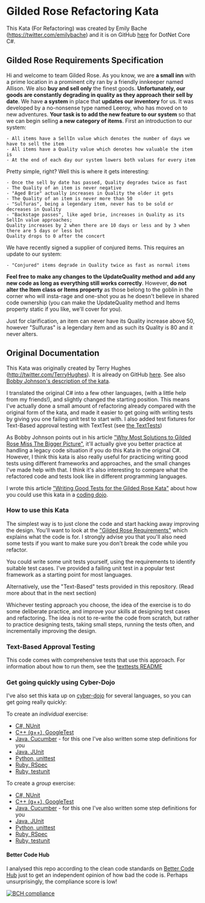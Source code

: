 # Gilded Rose Refactoring Kata

This Kata (For Refactoring) was created by Emily Bache (https://twitter.com/emilybache) and it is on GitHub [here](https://github.com/emilybache/GildedRose-Refactoring-Kata/tree/master/csharpcore) 
for DotNet Core C#. 

## Gilded Rose Requirements Specification

Hi and welcome to team Gilded Rose. As you know, we are **a small inn** with a prime location in a
prominent city ran by a friendly innkeeper named Allison. We also **buy and sell only** the finest goods.
**Unfortunately, our goods are constantly degrading in quality as they approach their sell by date**. We
have **a system** in place that **updates our inventory** for us. It was developed by a no-nonsense type named
Leeroy, who has moved on to new adventures. **Your task is to add the new feature to our system** so that
we can begin selling **a new category of items**. First an introduction to our system:

	- All items have a SellIn value which denotes the number of days we have to sell the item
	- All items have a Quality value which denotes how valuable the item is
	- At the end of each day our system lowers both values for every item

Pretty simple, right? Well this is where it gets interesting:

	- Once the sell by date has passed, Quality degrades twice as fast
	- The Quality of an item is never negative
	- "Aged Brie" actually increases in Quality the older it gets
	- The Quality of an item is never more than 50
	- "Sulfuras", being a legendary item, never has to be sold or decreases in Quality
	- "Backstage passes", like aged brie, increases in Quality as its SellIn value approaches;
	Quality increases by 2 when there are 10 days or less and by 3 when there are 5 days or less but
	Quality drops to 0 after the concert

We have recently signed a supplier of conjured items. This requires an update to our system:

	- "Conjured" items degrade in Quality twice as fast as normal items

**Feel free to make any changes to the UpdateQuality method and add any new code as long as everything
still works correctly**. However, **do not alter the Item class or Items property** as those belong to the
goblin in the corner who will insta-rage and one-shot you as he doesn't believe in shared code
ownership (you can make the UpdateQuality method and Items property static if you like, we'll cover
for you).

Just for clarification, an item can never have its Quality increase above 50, however "Sulfuras" is a
legendary item and as such its Quality is 80 and it never alters.


## Original Documentation

This Kata was originally created by Terry Hughes (http://twitter.com/TerryHughes). It is already on GitHub [here](https://github.com/NotMyself/GildedRose). See also [Bobby Johnson's description of the kata](http://iamnotmyself.com/2011/02/13/refactor-this-the-gilded-rose-kata/).

I translated the original C# into a few other languages, (with a little help from my friends!), and slightly changed the starting position. This means I've actually done a small amount of refactoring already compared with the original form of the kata, and made it easier to get going with writing tests by giving you one failing unit test to start with. I also added test fixtures for Text-Based approval testing with TextTest (see [the TextTests](https://github.com/emilybache/GildedRose-Refactoring-Kata/tree/master/texttests))

As Bobby Johnson points out in his article ["Why Most Solutions to Gilded Rose Miss The Bigger Picture"](http://iamnotmyself.com/2012/12/07/why-most-solutions-to-gilded-rose-miss-the-bigger-picture), it'll actually give you
better practice at handling a legacy code situation if you do this Kata in the original C#. However, I think this kata
is also really useful for practicing writing good tests using different frameworks and approaches, and the small changes I've made help with that. I think it's also interesting to compare what the refactored code and tests look like in different programming languages.

I wrote this article ["Writing Good Tests for the Gilded Rose Kata"](http://coding-is-like-cooking.info/2013/03/writing-good-tests-for-the-gilded-rose-kata/) about how you could use this kata in a [coding dojo](https://leanpub.com/codingdojohandbook).

### How to use this Kata

The simplest way is to just clone the code and start hacking away improving the design. You'll want to look at the ["Gilded Rose Requirements"](https://github.com/emilybache/GildedRose-Refactoring-Kata/tree/master/GildedRoseRequirements.txt) which explains what the code is for. I strongly advise you that you'll also need some tests if you want to make sure you don't break the code while you refactor.

You could write some unit tests yourself, using the requirements to identify suitable test cases. I've provided a failing unit test in a popular test framework as a starting point for most languages.

Alternatively, use the "Text-Based" tests provided in this repository. (Read more about that in the next section)

Whichever testing approach you choose, the idea of the exercise is to do some deliberate practice, and improve your skills at designing test cases and refactoring. The idea is not to re-write the code from scratch, but rather to practice designing tests, taking small steps, running the tests often, and incrementally improving the design. 

### Text-Based Approval Testing

This code comes with comprehensive tests that use this approach. For information about how to run them, see the [texttests README](https://github.com/emilybache/GildedRose-Refactoring-Kata/tree/master/texttests)

### Get going quickly using Cyber-Dojo

I've also set this kata up on [cyber-dojo](https://cyber-dojo.org) for several languages, so you can get going really quickly:

To create an *individual* exercise:
- [C#, NUnit](https://cyber-dojo.org/forker/fork_individual/Fz4xFX?index=3)
- [C++ (g++), GoogleTest](https://cyber-dojo.org/forker/fork_individual/qPPrZy?index=7)
- [Java, Cucumber](https://cyber-dojo.org/forker/fork_individual/SvUf30?index=2) - for this one I've also written some step definitions for you
- [Java, JUnit](https://cyber-dojo.org/forker/fork_individual/aJJEN4?index=2)
- [Python, unittest](https://cyber-dojo.org/forker/fork_individual/NFgFys?index=2)
- [Ruby, RSpec](https://cyber-dojo.org/forker/fork_individual/D3xbUV?index=3)
- [Ruby, testunit](https://cyber-dojo.org/forker/fork_individual/zlElgj?index=9)

To create a *group* exercise:
- [C#, NUnit](https://cyber-dojo.org/forker/fork_group/Fz4xFX?index=3)
- [C++ (g++), GoogleTest](https://cyber-dojo.org/forker/fork_group/qPPrZy?index=7)
- [Java, Cucumber](https://cyber-dojo.org/forker/fork_group/SvUf30?index=2) - for this one I've also written some step definitions for you
- [Java, JUnit](https://cyber-dojo.org/forker/fork_group/aJJEN4?index=2)
- [Python, unittest](https://cyber-dojo.org/forker/fork_group/NFgFys?index=2)
- [Ruby, RSpec](https://cyber-dojo.org/forker/fork_group/D3xbUV?index=3)
- [Ruby, testunit](https://cyber-dojo.org/forker/fork_group/zlElgj?index=9)

#### Better Code Hub

I analysed this repo according to the clean code standards on [Better Code Hub](https://bettercodehub.com) just to get an independent opinion of how bad the code is. Perhaps unsurprisingly, the compliance score is low!

[![BCH compliance](https://bettercodehub.com/edge/badge/emilybache/GildedRose-Refactoring-Kata?branch=master)](https://bettercodehub.com/) 


